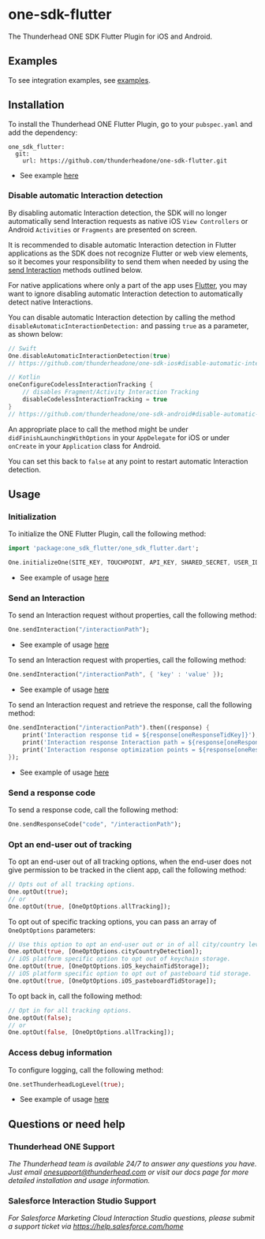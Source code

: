 # one-sdk-flutter

The Thunderhead ONE SDK Flutter Plugin for iOS and Android.

## Examples
To see integration examples, see [examples](https://github.com/thunderheadone/one-sdk-flutter/tree/master/examples/). 

## Installation
To install the Thunderhead ONE Flutter Plugin, go to your `pubspec.yaml` and add the dependency:
```
one_sdk_flutter:
  git:
    url: https://github.com/thunderheadone/one-sdk-flutter.git
```
* See example [here](https://github.com/thunderheadone/one-sdk-flutter/tree/master/examples/flutter_example/pubspec.yaml#L23)

### Disable automatic Interaction detection
By disabling automatic Interaction detection, the SDK will no longer automatically send Interaction requests as native iOS `View Controllers` or Android `Activities` or `Fragments` are presented on screen. 

It is recommended to disable automatic Interaction detection in Flutter applications as the SDK does not recognize Flutter or web view elements, so it becomes your responsibility to send them when needed by using the [send Interaction](#send-an-interaction) methods outlined below.  

For native applications where only a part of the app uses [Flutter](https://flutter.dev/docs/development/add-to-app), you may want to ignore disabling automatic Interaction detection to automatically detect native Interactions.

You can disable automatic Interaction detection by calling the method `disableAutomaticInteractionDetection:` and passing `true` as a parameter, as shown below:

```swift
// Swift
One.disableAutomaticInteractionDetection(true)
// https://github.com/thunderheadone/one-sdk-ios#disable-automatic-interaction-detection
```

```kotlin
// Kotlin
oneConfigureCodelessInteractionTracking {
    // disables Fragment/Activity Interaction Tracking
    disableCodelessInteractionTracking = true 
}
// https://github.com/thunderheadone/one-sdk-android#disable-automatic-interaction-detection
```

An appropriate place to call the method might be under `didFinishLaunchingWithOptions` in your `AppDelegate` for iOS or under `onCreate` in your `Application` class for Android.

You can set this back to `false` at any point to restart automatic Interaction detection.

## Usage
### Initialization
To initialize the ONE Flutter Plugin, call the following method:
```dart
import 'package:one_sdk_flutter/one_sdk_flutter.dart';

One.initializeOne(SITE_KEY, TOUCHPOINT, API_KEY, SHARED_SECRET, USER_ID, HOST, false);
```
* See example of usage [here](https://github.com/thunderheadone/one-sdk-flutter/tree/master/examples/flutter_example/lib/main.dart#L61)

### Send an Interaction 
To send an Interaction request without properties, call the following method:
```dart
One.sendInteraction("/interactionPath");
```
* See example of usage [here](https://github.com/thunderheadone/one-sdk-flutter/tree/master/examples/flutter_example/lib/main.dart#L158)

To send an Interaction request with properties, call the following method:
```dart
One.sendInteraction("/interactionPath", { 'key' : 'value' });
```
* See example of usage [here](https://github.com/thunderheadone/one-sdk-flutter/tree/master/examples/flutter_example/lib/main.dart#L139)

To send an Interaction request and retrieve the response, call the following method:
```dart
One.sendInteraction("/interactionPath").then((response) {
    print('Interaction response tid = ${response[oneResponseTidKey]}');
    print('Interaction response Interaction path = ${response[oneResponseInteractionPathKey]}');
    print('Interaction response optimization points = ${response[oneResponseOptimizationPointsKey]}');
});
```
* See example of usage [here](https://github.com/thunderheadone/one-sdk-flutter/tree/master/examples/flutter_example/lib/main.dart#L65)

### Send a response code
To send a response code, call the following method:
```dart
One.sendResponseCode("code", "/interactionPath");
```

### Opt an end-user out of tracking
To opt an end-user out of all tracking options, when the end-user does not give permission to be tracked in the client app, call the following method:
```dart
// Opts out of all tracking options.  
One.optOut(true);
// or
One.optOut(true, [OneOptOptions.allTracking]);
```

To opt out of specific tracking options, you can pass an array of `OneOptOptions` parameters:
```dart
// Use this option to opt an end-user out or in of all city/country level tracking.
One.optOut(true, [OneOptOptions.cityCountryDetection]);
// iOS platform specific option to opt out of keychain storage.
One.optOut(true, [OneOptOptions.iOS_keychainTidStorage]);
// iOS platform specific option to opt out of pasteboard tid storage.
One.optOut(true, [OneOptOptions.iOS_pasteboardTidStorage]);
```

To opt back in, call the following method:
```dart
// Opt in for all tracking options.
One.optOut(false);
// or
One.optOut(false, [OneOptOptions.allTracking]);
```

### Access debug information
To configure logging, call the following method:
```dart
One.setThunderheadLogLevel(true);
```
* See example of usage [here](https://github.com/thunderheadone/one-sdk-flutter/tree/master/examples/flutter_example/lib/main.dart#L59)

## Questions or need help

### Thunderhead ONE Support
_The Thunderhead team is available 24/7 to answer any questions you have. Just email onesupport@thunderhead.com or visit our docs page for more detailed installation and usage information._

### Salesforce Interaction Studio Support
_For Salesforce Marketing Cloud Interaction Studio questions, please submit a support ticket via https://help.salesforce.com/home_
